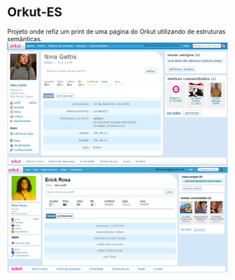 # Orkut-ES
Projeto onde refiz um print de uma página do Orkut utilizando de estruturas semânticas.
![imgF](exemplo.jpg)
![imgs](imagem_2023-11-22_212620234.png)
